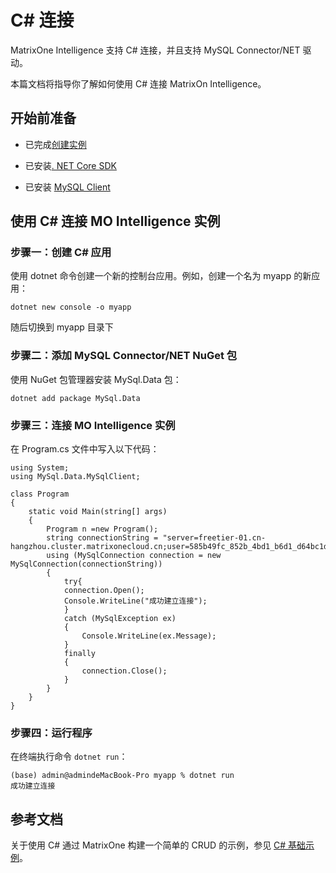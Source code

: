 # C# 连接

MatrixOne Intelligence 支持 C# 连接，并且支持 MySQL Connector/NET 驱动。

本篇文档将指导你了解如何使用 C# 连接 MatrixOn Intelligence。

## 开始前准备

- 已完成[创建实例](../../Instance-Mgmt/create-instance/create-serverless-instance.md)

- 已安装[. NET Core SDK](https://dotnet.microsoft.com/zh-cn/download)

- 已安装 [MySQL Client](https://dev.mysql.com/downloads/installer/)

## 使用 C# 连接 MO Intelligence 实例

### 步骤一：创建 C# 应用

使用 dotnet 命令创建一个新的控制台应用。例如，创建一个名为 myapp 的新应用：

```
dotnet new console -o myapp
```

随后切换到 myapp 目录下

### 步骤二：添加 MySQL Connector/NET NuGet 包

使用 NuGet 包管理器安装 MySql.Data 包：

```
dotnet add package MySql.Data
```

### 步骤三：连接 MO Intelligence 实例

在 Program.cs 文件中写入以下代码：

```
using System;
using MySql.Data.MySqlClient;
 
class Program
{
    static void Main(string[] args)
    {
        Program n =new Program();
        string connectionString = "server=freetier-01.cn-hangzhou.cluster.matrixonecloud.cn;user=585b49fc_852b_4bd1_b6d1_d64bc1d8xxxx:admin:accountadmin;database=test;port=6001;password=xxx";
        using (MySqlConnection connection = new MySqlConnection(connectionString))
        {
            try{
            connection.Open();
            Console.WriteLine("成功建立连接");
            }
            catch (MySqlException ex)
            {
                Console.WriteLine(ex.Message);
            }
            finally
            {
                connection.Close();
            }
        }
    }
}
```

### 步骤四：运行程序

在终端执行命令 `dotnet run`：

```
(base) admin@admindeMacBook-Pro myapp % dotnet run    
成功建立连接
```

## 参考文档

关于使用 C# 通过 MatrixOne 构建一个简单的 CRUD 的示例，参见 [C# 基础示例](../Tutorial/c-net-crud-demo.md)。
